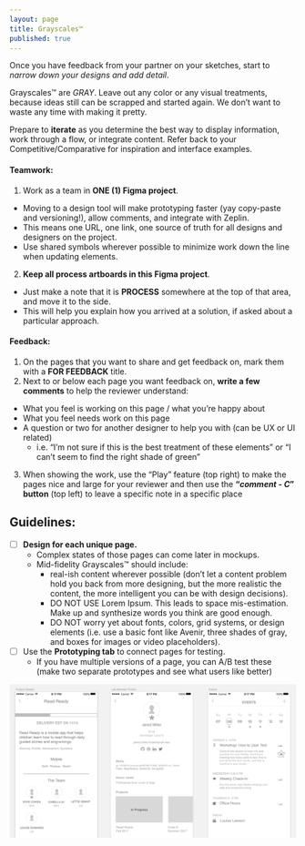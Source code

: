 ```yaml
---
layout: page
title: Grayscales™
published: true
---
```



Once you have feedback from your partner on your sketches, start to *narrow down your designs and add detail*.

Grayscales™ are *GRAY*. Leave out any color or any visual treatments, because ideas still can be scrapped and started again. We don’t want to waste any time with making it pretty.

Prepare to **iterate** as you determine the best way to display information, work through a flow, or integrate content. Refer back to your Competitive/Comparative for inspiration and interface examples.


#### Teamwork:
1. Work as a team in **ONE (1) Figma project**.
  * Moving to a design tool will make prototyping faster (yay copy-paste and versioning!), allow comments, and integrate with Zeplin.
  * This means one URL, one link, one source of truth for all designs and designers on the project.
  * Use shared symbols wherever possible to minimize work down the line when updating elements.
2. **Keep all process artboards in this Figma project**.
  * Just make a note that it is **PROCESS** somewhere at the top of that area, and move it to the side.
  * This will help you explain how you arrived at a solution, if asked about a particular approach.

#### Feedback:
1. On the pages that you want to share and get feedback on, mark them with a **FOR FEEDBACK** title.
2. Next to or below each page you want feedback on, **write a few comments** to help the reviewer understand:
  * What you feel is working on this page / what you’re happy about
  * What you feel needs work on this page
  * A question or two for another designer to help you with (can be UX or UI related)
     * i.e. “I’m not sure if this is the best treatment of these elements” or “I can’t seem to find the right shade of green”
3. When showing the work, use the “Play” feature (top right) to make the pages nice and large for your reviewer and then use the **“*comment - C*” button** (top left) to leave a specific note in a specific place


## Guidelines:  
* [ ] **Design for each unique page.**
  * Complex states of those pages can come later in mockups.
  * Mid-fidelity Grayscales™ should include:
    * real-ish content wherever possible (don’t let a content problem hold you back from more designing, but the more realistic the content, the more intelligent you can be with design decisions).
    * DO NOT USE Lorem Ipsum. This leads to space mis-estimation. Make up and synthesize words you think are good enough.
    * DO NOT worry yet about fonts, colors, grid systems, or design elements (i.e. use a basic font like Avenir, three shades of gray, and boxes for images or video placeholders).
* [ ] Use the **Prototyping tab** to connect pages for testing.
  * If you have multiple versions of a page, you can A/B test these (make two separate prototypes and see what users like better)



![](img/grayscales.png)
